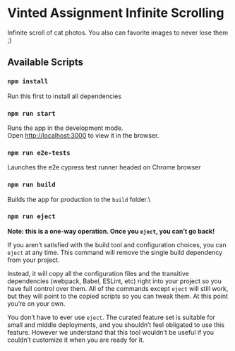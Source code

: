 # Vinted Assignment Infinite Scrolling

Infinite scroll of cat photos. You also can favorite images to never lose them ;)

## Available Scripts

### `npm install` 

Run this first to install all dependencies

### `npm run start`

Runs the app in the development mode.\
Open [http://localhost:3000](http://localhost:3000) to view it in the browser.

### `npm run e2e-tests`

Launches the e2e cypress test runner headed on Chrome browser

### `npm run build`

Builds the app for production to the `build` folder.\

### `npm run eject`

**Note: this is a one-way operation. Once you `eject`, you can’t go back!**

If you aren’t satisfied with the build tool and configuration choices, you can `eject` at any time. This command will remove the single build dependency from your project.

Instead, it will copy all the configuration files and the transitive dependencies (webpack, Babel, ESLint, etc) right into your project so you have full control over them. All of the commands except `eject` will still work, but they will point to the copied scripts so you can tweak them. At this point you’re on your own.

You don’t have to ever use `eject`. The curated feature set is suitable for small and middle deployments, and you shouldn’t feel obligated to use this feature. However we understand that this tool wouldn’t be useful if you couldn’t customize it when you are ready for it.

